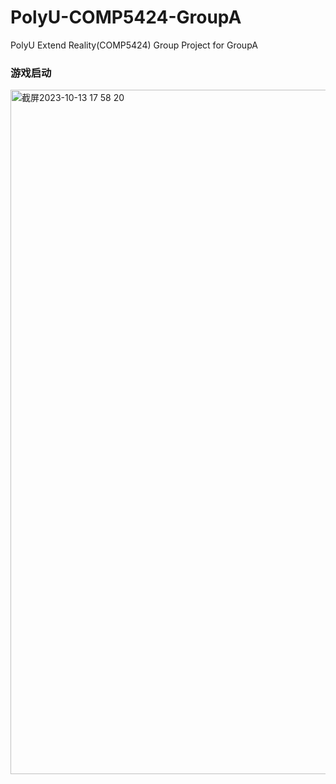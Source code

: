# PolyU-COMP5424-GroupA
PolyU Extend Reality(COMP5424) Group Project for GroupA

### 游戏启动
<img width="1095" alt="截屏2023-10-13 17 58 20" src="https://github.com/zachary-zhuangli/PolyU-COMP5424-GroupA/assets/8315928/ff82297f-c28b-4feb-808b-0dd2b3955ea5">
